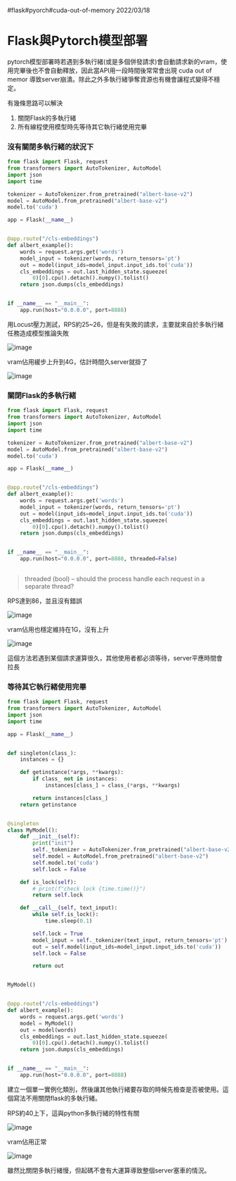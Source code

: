#flask#pyorch#cuda-out-of-memory
2022/03/18
# Flask與Pytorch模型部署
pytorch模型部署時若遇到多執行緒(或是多個併發請求)會自動請求新的vram，使用完畢後也不會自動釋放，因此當API用一段時間後常常會出現 cuda out of memor 導致server崩潰。除此之外多執行緒爭奪資源也有機會讓程式變得不穩定。

有幾條思路可以解決
1. 關閉Flask的多執行緒
2. 所有線程使用模型時先等待其它執行緒使用完畢


### 沒有關閉多執行緒的狀況下
```python
from flask import Flask, request
from transformers import AutoTokenizer, AutoModel
import json
import time

tokenizer = AutoTokenizer.from_pretrained("albert-base-v2")
model = AutoModel.from_pretrained("albert-base-v2")
model.to('cuda')

app = Flask(__name__)


@app.route("/cls-embeddings")
def albert_example():
    words = request.args.get('words')
    model_input = tokenizer(words, return_tensors='pt')
    out = model(input_ids=model_input.input_ids.to('cuda'))
    cls_embeddings = out.last_hidden_state.squeeze(
        0)[0].cpu().detach().numpy().tolist()
    return json.dumps(cls_embeddings)


if __name__ == "__main__":
    app.run(host="0.0.0.0", port=8888)

```

用Locust壓力測試，RPS約25~26，但是有失敗的請求，主要就來自於多執行緒任務造成模型推論失敗

![image](https://user-images.githubusercontent.com/16718598/158928871-c08eeb1e-03de-4cf0-8a9c-5d9ad25b10ba.png)

vram佔用緩步上升到4G，估計時間久server就掛了

![image](https://user-images.githubusercontent.com/16718598/158929046-09d1deec-2464-4f2e-bc9e-54b24948d5be.png)

### 關閉Flask的多執行緒
```python
from flask import Flask, request
from transformers import AutoTokenizer, AutoModel
import json
import time

tokenizer = AutoTokenizer.from_pretrained("albert-base-v2")
model = AutoModel.from_pretrained("albert-base-v2")
model.to('cuda')

app = Flask(__name__)


@app.route("/cls-embeddings")
def albert_example():
    words = request.args.get('words')
    model_input = tokenizer(words, return_tensors='pt')
    out = model(input_ids=model_input.input_ids.to('cuda'))
    cls_embeddings = out.last_hidden_state.squeeze(
        0)[0].cpu().detach().numpy().tolist()
    return json.dumps(cls_embeddings)


if __name__ == "__main__":
    app.run(host="0.0.0.0", port=8888, threaded=False)
    
```
> threaded (bool) – should the process handle each request in a separate thread?



RPS達到86，並且沒有錯誤

![image](https://user-images.githubusercontent.com/16718598/158929688-876089b9-3698-40d5-987d-0cd3c204835a.png)

vram佔用也穩定維持在1G，沒有上升

![image](https://user-images.githubusercontent.com/16718598/158929906-219874e1-d028-4143-970d-e7fc100d5793.png)

這個方法若遇到某個請求運算很久，其他使用者都必須等待，server平應時間會拉長


### 等待其它執行緒使用完畢
```python
from flask import Flask, request
from transformers import AutoTokenizer, AutoModel
import json
import time

app = Flask(__name__)


def singleton(class_):
    instances = {}

    def getinstance(*args, **kwargs):
        if class_ not in instances:
            instances[class_] = class_(*args, **kwargs)

        return instances[class_]
    return getinstance


@singleton
class MyModel():
    def __init__(self):
        print("init")
        self._tokenizer = AutoTokenizer.from_pretrained("albert-base-v2")
        self.model = AutoModel.from_pretrained("albert-base-v2")
        self.model.to('cuda')
        self.lock = False

    def is_lock(self):
        # print(f"check lock {time.time()}")
        return self.lock

    def __call__(self, text_input):
        while self.is_lock():
            time.sleep(0.1)

        self.lock = True
        model_input = self._tokenizer(text_input, return_tensors='pt')
        out = self.model(input_ids=model_input.input_ids.to('cuda'))
        self.lock = False

        return out


MyModel()


@app.route("/cls-embeddings")
def albert_example():
    words = request.args.get('words')
    model = MyModel()
    out = model(words)
    cls_embeddings = out.last_hidden_state.squeeze(
        0)[0].cpu().detach().numpy().tolist()
    return json.dumps(cls_embeddings)


if __name__ == "__main__":
    app.run(host="0.0.0.0", port=8888)

```

建立一個單一實例化類別，然後讓其他執行緒要存取的時候先檢查是否被使用。這個寫法不用關閉flask的多執行緒。

RPS約40上下，這與python多執行緒的特性有關

![image](https://user-images.githubusercontent.com/16718598/158930739-226414dd-a050-494d-9da4-e9cbdd8eb3f5.png)

vram佔用正常

![image](https://user-images.githubusercontent.com/16718598/158930770-b9ffb92a-3d75-4abf-85ec-8b9859ae48dc.png)

雖然比關閉多執行緒慢，但起碼不會有大運算導致整個server塞車的情況。


